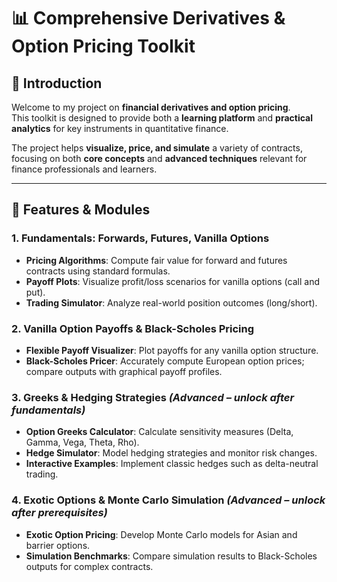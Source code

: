 # 📊 Comprehensive Derivatives & Option Pricing Toolkit  

## 📌 Introduction  
Welcome to my project on **financial derivatives and option pricing**.  
This toolkit is designed to provide both a **learning platform** and **practical analytics** for key instruments in quantitative finance.  

The project helps **visualize, price, and simulate** a variety of contracts, focusing on both **core concepts** and **advanced techniques** relevant for finance professionals and learners.  

---

## 🚀 Features & Modules  

### 1. Fundamentals: Forwards, Futures, Vanilla Options  
- **Pricing Algorithms**: Compute fair value for forward and futures contracts using standard formulas.  
- **Payoff Plots**: Visualize profit/loss scenarios for vanilla options (call and put).  
- **Trading Simulator**: Analyze real-world position outcomes (long/short).  

### 2. Vanilla Option Payoffs & Black-Scholes Pricing  
- **Flexible Payoff Visualizer**: Plot payoffs for any vanilla option structure.  
- **Black-Scholes Pricer**: Accurately compute European option prices; compare outputs with graphical payoff profiles.  

### 3. Greeks & Hedging Strategies *(Advanced – unlock after fundamentals)*  
- **Option Greeks Calculator**: Calculate sensitivity measures (Delta, Gamma, Vega, Theta, Rho).  
- **Hedge Simulator**: Model hedging strategies and monitor risk changes.  
- **Interactive Examples**: Implement classic hedges such as delta-neutral trading.  

### 4. Exotic Options & Monte Carlo Simulation *(Advanced – unlock after prerequisites)*  
- **Exotic Option Pricing**: Develop Monte Carlo models for Asian and barrier options.  
- **Simulation Benchmarks**: Compare simulation results to Black-Scholes outputs for complex contracts.  

